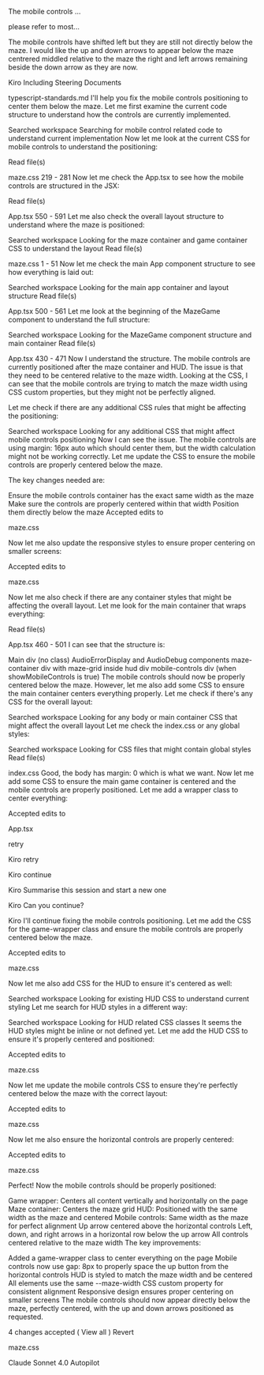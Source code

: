 The mobile controls ...

please refer to most...





The mobile controls have shifted left but they are still not directly below the maze. I would like the up and down arrows to appear below the maze centrered middled relative to the maze the right and left arrows remaining beside the down arrow as they are now.

Kiro
Including Steering Documents

typescript-standards.md
I'll help you fix the mobile controls positioning to center them below the maze. Let me first examine the current code structure to understand how the controls are currently implemented.

Searched workspace
Searching for mobile control related code to understand current implementation
Now let me look at the current CSS for mobile controls to understand the positioning:

Read file(s)

maze.css 219 - 281
Now let me check the App.tsx to see how the mobile controls are structured in the JSX:

Read file(s)

App.tsx 550 - 591
Let me also check the overall layout structure to understand where the maze is positioned:

Searched workspace
Looking for the maze container and game container CSS to understand the layout
Read file(s)

maze.css 1 - 51
Now let me check the main App component structure to see how everything is laid out:

Searched workspace
Looking for the main app container and layout structure
Read file(s)

App.tsx 500 - 561
Let me look at the beginning of the MazeGame component to understand the full structure:

Searched workspace
Looking for the MazeGame component structure and main container
Read file(s)

App.tsx 430 - 471
Now I understand the structure. The mobile controls are currently positioned after the maze container and HUD. The issue is that they need to be centered relative to the maze width. Looking at the CSS, I can see that the mobile controls are trying to match the maze width using CSS custom properties, but they might not be perfectly aligned.

Let me check if there are any additional CSS rules that might be affecting the positioning:

Searched workspace
Looking for any additional CSS that might affect mobile controls positioning
Now I can see the issue. The mobile controls are using margin: 16px auto which should center them, but the width calculation might not be working correctly. Let me update the CSS to ensure the mobile controls are properly centered below the maze.

The key changes needed are:

Ensure the mobile controls container has the exact same width as the maze
Make sure the controls are properly centered within that width
Position them directly below the maze
Accepted edits to

maze.css


Now let me also update the responsive styles to ensure proper centering on smaller screens:

Accepted edits to

maze.css


Now let me also check if there are any container styles that might be affecting the overall layout. Let me look for the main container that wraps everything:

Read file(s)

App.tsx 460 - 501
I can see that the structure is:

Main div (no class)
AudioErrorDisplay and AudioDebug components
maze-container div with maze-grid inside
hud div
mobile-controls div (when showMobileControls is true)
The mobile controls should now be properly centered below the maze. However, let me also add some CSS to ensure the main container centers everything properly. Let me check if there's any CSS for the overall layout:

Searched workspace
Looking for any body or main container CSS that might affect the overall layout
Let me check the index.css or any global styles:

Searched workspace
Looking for CSS files that might contain global styles
Read file(s)

index.css
Good, the body has margin: 0 which is what we want. Now let me add some CSS to ensure the main game container is centered and the mobile controls are properly positioned. Let me add a wrapper class to center everything:

Accepted edits to

App.tsx


retry

Kiro
retry

Kiro
continue

Kiro
Summarise this session and start a new one

Kiro
Can you continue?

Kiro
I'll continue fixing the mobile controls positioning. Let me add the CSS for the game-wrapper class and ensure the mobile controls are properly centered below the maze.

Accepted edits to

maze.css


Now let me also add CSS for the HUD to ensure it's centered as well:

Searched workspace
Looking for existing HUD CSS to understand current styling
Let me search for HUD styles in a different way:

Searched workspace
Looking for HUD related CSS classes
It seems the HUD styles might be inline or not defined yet. Let me add the HUD CSS to ensure it's properly centered and positioned:

Accepted edits to

maze.css


Now let me update the mobile controls CSS to ensure they're perfectly centered below the maze with the correct layout:

Accepted edits to

maze.css


Now let me also ensure the horizontal controls are properly centered:

Accepted edits to

maze.css


Perfect! Now the mobile controls should be properly positioned:

Game wrapper: Centers all content vertically and horizontally on the page
Maze container: Centers the maze grid
HUD: Positioned with the same width as the maze and centered
Mobile controls:
Same width as the maze for perfect alignment
Up arrow centered above the horizontal controls
Left, down, and right arrows in a horizontal row below the up arrow
All controls centered relative to the maze width
The key improvements:

Added a game-wrapper class to center everything on the page
Mobile controls now use gap: 8px to properly space the up button from the horizontal controls
HUD is styled to match the maze width and be centered
All elements use the same --maze-width CSS custom property for consistent alignment
Responsive design ensures proper centering on smaller screens
The mobile controls should now appear directly below the maze, perfectly centered, with the up and down arrows positioned as requested.


4 changes accepted
(
View all
)
Revert


maze.css






Claude Sonnet 4.0
Autopilot
